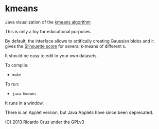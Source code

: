 # kmeans
Java visualization of the [kmeans algorithm](https://en.wikipedia.org/wiki/K-means_clustering)

This is only a toy for educational purposes.

By default, the interface allows to artifically creating Gaussian blobs and it gives the [Silhouette score](https://en.wikipedia.org/wiki/Silhouette_(clustering)) for several k-means of different `k`.

It should be easy to edit to your own datasets.

To compile:

* `make`

To run:

* `java Kmeans`

It runs in a window.

There is an Applet version, but Java Applets have since been deprecated.

(C) 2013 Ricardo Cruz under the GPLv3
